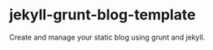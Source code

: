 jekyll-grunt-blog-template
==========================

Create and manage your static blog using grunt and jekyll.
